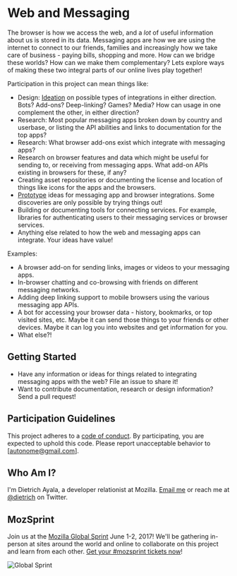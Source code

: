 # Web and Messaging

The browser is how we access the web, and a *lot* of useful information about us is stored in its data. Messaging apps are how we are using the internet to connect to our friends, families and increasingly how we take care of business - paying bills, shopping and more. How can we bridge these worlds? How can we make them complementary? Lets explore ways of making these two integral parts of our online lives play together!

Participation in this project can mean things like:

* Design: [Ideation](https://toolkit.mozilla.org/methods/) on possible types of integrations in either direction. Bots? Add-ons? Deep-linking? Games? Media? How can usage in one complement the other, in either direction?
* Research: Most popular messaging apps broken down by country and userbase, or listing the API abilities and links to documentation for the top apps?
* Research: What browser add-ons exist which integrate with messaging apps?
* Research on browser features and data which might be useful for sending to, or receiving from messaging apps. What add-on APIs existing in browsers for these, if any?
* Creating asset repositories or documenting the license and location of things like icons for the apps and the browsers.
* [Prototype](https://toolkit.mozilla.org/methods/) ideas for messaging app and browser integrations. Some discoveries are only possible by trying things out!
* Building or documenting tools for connecting services. For example, libraries for authenticating users to their messaging services or browser services.
* Anything else related to how the web and messaging apps can integrate. Your ideas have value!

Examples:

* A browser add-on for sending links, images or videos to your messaging apps.
* In-browser chatting and co-browsing with friends on different messaging networks.
* Adding deep linking support to mobile browsers using the various messaging app APIs.
* A bot for accessing your browser data - history, bookmarks, or top visited sites, etc. Maybe it can send those things to your friends or other devices. Maybe it can log you into websites and get information for you.
* What else?!

## Getting Started

* Have any information or ideas for things related to integrating messaging apps with the web? File an issue to share it!
* Want to contribute documentation, research or design information? Send a pull request!

<!--
## Contributing

COMING SOON

Thanks for your interest in contributing to Web and Messaging! There are many ways to contribute. To get started, take a look at [CONTRIBUTING.md](CONTRIBUTING.md).
-->

## Participation Guidelines

This project adheres to a [code of conduct](CODE_OF_CONDUCT.md). By participating, you are expected to uphold this code. Please report unacceptable behavior to [autonome@gmail.com].

## Who Am I?

I'm Dietrich Ayala, a developer relationist at Mozilla. [Email me](mailto:autonome@gmail.com) or reach me at [@dietrich](https://twitter.com/dietrich) on Twitter.

## MozSprint

Join us at the [Mozilla Global Sprint](http://mozilla.github.io/global-sprint/) June 1-2, 2017! We'll be gathering in-person at sites around the world and online to collaborate on this project and learn from each other. [Get your #mozsprint tickets now](http://mozilla.github.io/global-sprint/)!

![Global Sprint](https://cloud.githubusercontent.com/assets/617994/24632585/b2b07dcc-1892-11e7-91cf-f9e473187cf7.png)
